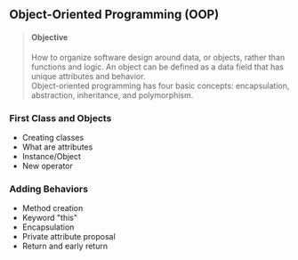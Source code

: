 ## Object-Oriented Programming (OOP)

> #### Objective
> How to organize software design around data, or objects, rather than functions and logic. An object can be defined as a data field that has unique attributes and behavior.
> </br>
> Object-oriented programming has four basic concepts: encapsulation, abstraction, inheritance, and polymorphism.

### First Class and Objects 
- Creating classes
- What are attributes
- Instance/Object
- New operator

### Adding Behaviors
- Method creation
- Keyword "this"
- Encapsulation
- Private attribute proposal
- Return and early return